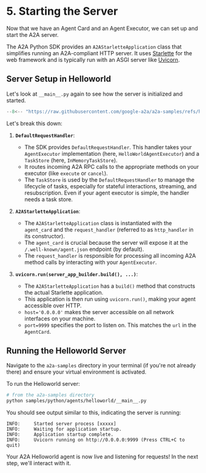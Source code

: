 # 5. Starting the Server

Now that we have an Agent Card and an Agent Executor, we can set up and start the A2A server.

The A2A Python SDK provides an `A2AStarletteApplication` class that simplifies running an A2A-compliant HTTP server. It uses [Starlette](https://www.starlette.io/) for the web framework and is typically run with an ASGI server like [Uvicorn](https://www.uvicorn.org/).

## Server Setup in Helloworld

Let's look at `__main__.py` again to see how the server is initialized and started.

```python { .no-copy }
--8<-- "https://raw.githubusercontent.com/google-a2a/a2a-samples/refs/heads/main/samples/python/agents/helloworld/__main__.py"
```

Let's break this down:

1. **`DefaultRequestHandler`**:

    - The SDK provides `DefaultRequestHandler`. This handler takes your `AgentExecutor` implementation (here, `HelloWorldAgentExecutor`) and a `TaskStore` (here, `InMemoryTaskStore`).
    - It routes incoming A2A RPC calls to the appropriate methods on your executor (like `execute` or `cancel`).
    - The `TaskStore` is used by the `DefaultRequestHandler` to manage the lifecycle of tasks, especially for stateful interactions, streaming, and resubscription. Even if your agent executor is simple, the handler needs a task store.

2. **`A2AStarletteApplication`**:

    - The `A2AStarletteApplication` class is instantiated with the `agent_card` and the `request_handler` (referred to as `http_handler` in its constructor).
    - The `agent_card` is crucial because the server will expose it at the `/.well-known/agent.json` endpoint (by default).
    - The `request_handler` is responsible for processing all incoming A2A method calls by interacting with your `AgentExecutor`.

3. **`uvicorn.run(server_app_builder.build(), ...)`**:
    - The `A2AStarletteApplication` has a `build()` method that constructs the actual Starlette application.
    - This application is then run using `uvicorn.run()`, making your agent accessible over HTTP.
    - `host='0.0.0.0'` makes the server accessible on all network interfaces on your machine.
    - `port=9999` specifies the port to listen on. This matches the `url` in the `AgentCard`.

## Running the Helloworld Server

Navigate to the `a2a-samples` directory in your terminal (if you're not already there) and ensure your virtual environment is activated.

To run the Helloworld server:

```bash
# from the a2a-samples directory
python samples/python/agents/helloworld/__main__.py
```

You should see output similar to this, indicating the server is running:

```console { .no-copy }
INFO:     Started server process [xxxxx]
INFO:     Waiting for application startup.
INFO:     Application startup complete.
INFO:     Uvicorn running on http://0.0.0.0:9999 (Press CTRL+C to quit)
```

Your A2A Helloworld agent is now live and listening for requests! In the next step, we'll interact with it.
